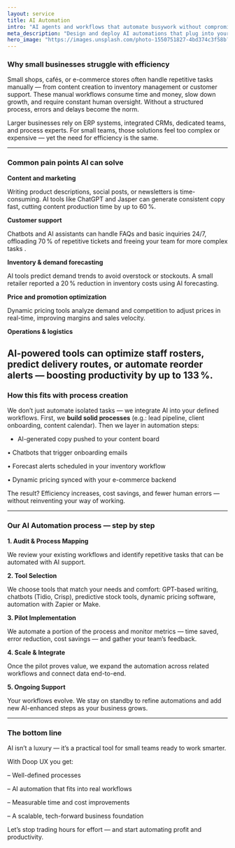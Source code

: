 ```yaml
---
layout: service
title: AI Automation
intro: "AI agents and workflows that automate busywork without compromising control."
meta_description: "Design and deploy AI automations that plug into your stack, save time, and stay accountable."
hero_image: "https://images.unsplash.com/photo-1550751827-4bd374c3f58b?auto=format&fit=crop&w=2000&q=80"
---
```


### Why small businesses struggle with efficiency

Small shops, cafés, or e-commerce stores often handle repetitive tasks manually — from content creation to inventory management or customer support. These manual workflows consume time and money, slow down growth, and require constant human oversight. Without a structured process, errors and delays become the norm.

Larger businesses rely on ERP systems, integrated CRMs, dedicated teams, and process experts. For small teams, those solutions feel too complex or expensive — yet the need for efficiency is the same.

---

### Common pain points AI can solve

**Content and marketing**

Writing product descriptions, social posts, or newsletters is time-consuming. AI tools like ChatGPT and Jasper can generate consistent copy fast, cutting content production time by up to 60 %.

**Customer support**

Chatbots and AI assistants can handle FAQs and basic inquiries 24/7, offloading 70 % of repetitive tickets and freeing your team for more complex tasks .

**Inventory & demand forecasting**

AI tools predict demand trends to avoid overstock or stockouts. A small retailer reported a 20 % reduction in inventory costs using AI forecasting.

**Price and promotion optimization**

Dynamic pricing tools analyze demand and competition to adjust prices in real-time, improving margins and sales velocity.

**Operations & logistics**

AI-powered tools can optimize staff rosters, predict delivery routes, or automate reorder alerts — boosting productivity by up to 133 %.
---

### How this fits with process creation

We don’t just automate isolated tasks — we integrate AI into your defined workflows. First, we **build solid processes** (e.g.: lead pipeline, client onboarding, content calendar). Then we layer in automation steps:

- AI-generated copy pushed to your content board

• Chatbots that trigger onboarding emails

• Forecast alerts scheduled in your inventory workflow

• Dynamic pricing synced with your e-commerce backend

The result? Efficiency increases, cost savings, and fewer human errors — without reinventing your way of working.

---

### Our AI Automation process — step by step

**1. Audit & Process Mapping**

We review your existing workflows and identify repetitive tasks that can be automated with AI support.

**2. Tool Selection**

We choose tools that match your needs and comfort: GPT-based writing, chatbots (Tidio, Crisp), predictive stock tools, dynamic pricing software, automation with Zapier or Make.

**3. Pilot Implementation**

We automate a portion of the process and monitor metrics — time saved, error reduction, cost savings — and gather your team’s feedback.

**4. Scale & Integrate**

Once the pilot proves value, we expand the automation across related workflows and connect data end-to-end.

**5. Ongoing Support**

Your workflows evolve. We stay on standby to refine automations and add new AI-enhanced steps as your business grows.

---

### The bottom line

AI isn’t a luxury — it’s a practical tool for small teams ready to work smarter.

With Doop UX you get:

– Well-defined processes

– AI automation that fits into real workflows

– Measurable time and cost improvements

– A scalable, tech-forward business foundation

Let’s stop trading hours for effort — and start automating profit and productivity.